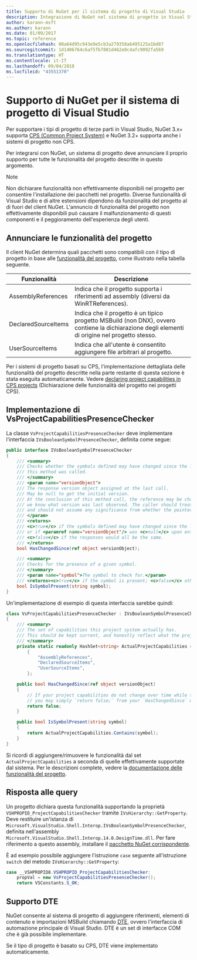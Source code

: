 ```yaml
---
title: Supporto di NuGet per il sistema di progetto di Visual Studio
description: Integrazione di NuGet nel sistema di progetto in Visual Studio per i tipi di progetto di terze parti.
author: karann-msft
ms.author: karann
ms.date: 01/09/2017
ms.topic: reference
ms.openlocfilehash: 00a64d95c943e9e5cb3a279358a6495125a1bd87
ms.sourcegitcommit: 1d1406764c6af5fb7801d462e0c4afc9092fa569
ms.translationtype: HT
ms.contentlocale: it-IT
ms.lasthandoff: 09/04/2018
ms.locfileid: "43551370"
---
```

# <a name="nuget-support-for-the-visual-studio-project-system"></a>Supporto di NuGet per il sistema di progetto di Visual Studio

Per supportare i tipi di progetto di terze parti in Visual Studio, NuGet 3.x+ supporta [CPS (Common Project System)](https://github.com/Microsoft/VSProjectSystem/blob/master/doc/overview/intro.md) e NuGet 3.2+ supporta anche i sistemi di progetto non CPS.

Per integrarsi con NuGet, un sistema di progetto deve annunciare il proprio supporto per tutte le funzionalità del progetto descritte in questo argomento.

> [!Note]
> Non dichiarare funzionalità non effettivamente disponibili nel progetto per consentire l'installazione dei pacchetti nel progetto. Diverse funzionalità di Visual Studio e di altre estensioni dipendono da funzionalità del progetto al di fuori del client NuGet. L'annuncio di funzionalità del progetto non effettivamente disponibili può causare il malfunzionamento di questi componenti e il peggioramento dell'esperienza degli utenti.

## <a name="advertise-project-capabilities"></a>Annunciare le funzionalità del progetto

Il client NuGet determina quali pacchetti sono compatibili con il tipo di progetto in base alle [funzionalità del progetto](https://github.com/Microsoft/VSProjectSystem/blob/master/doc/overview/about_project_capabilities.md), come illustrato nella tabella seguente.

| Funzionalità | Descrizione |
| --- | --- |
| AssemblyReferences | Indica che il progetto supporta i riferimenti ad assembly (diversi da WinRTReferences). |
| DeclaredSourceItems | Indica che il progetto è un tipico progetto MSBuild (non DNX), ovvero contiene la dichiarazione degli elementi di origine nel progetto stesso. |
| UserSourceItems|Indica che all'utente è consentito aggiungere file arbitrari al progetto. |

Per i sistemi di progetto basati su CPS, l'implementazione dettagliata delle funzionalità del progetto descritte nella parte restante di questa sezione è stata eseguita automaticamente. Vedere [declaring project capabilities in CPS projects](https://github.com/Microsoft/VSProjectSystem/blob/master/doc/overview/about_project_capabilities.md#how-to-declare-project-capabilities-in-your-project) (Dichiarazione delle funzionalità del progetto nei progetti CPS).

## <a name="implementing-vsprojectcapabilitiespresencechecker"></a>Implementazione di VsProjectCapabilitiesPresenceChecker

La classe `VsProjectCapabilitiesPresenceChecker` deve implementare l'interfaccia `IVsBooleanSymbolPresenceChecker`, definita come segue:

```cs
public interface IVsBooleanSymbolPresenceChecker
{
    /// <summary>
    /// Checks whether the symbols defined may have changed since the last time
    /// this method was called.
    /// </summary>
    /// <param name="versionObject">
    /// The response version object assigned at the last call.
    /// May be null to get the initial version.
    /// At the conclusion of this method call, the reference may be changed so that on a subsequent call
    /// we know what version was last observed. The caller should treat this value as an opaque object,
    /// and should not assume any significance from whether the pointer changed or not.
    /// </param>
    /// <returns>
    /// <c>true</c> if the symbols defined may have changed since the last call to this method
    /// or if <paramref name="versionObject"/> was <c>null</c> upon entering this method.
    /// <c>false</c> if the responses would all be the same.
    /// </returns>
    bool HasChangedSince(ref object versionObject);

    /// <summary>
    /// Checks for the presence of a given symbol.
    /// </summary>
    /// <param name="symbol">The symbol to check for.</param>
    /// <returns><c>true</c> if the symbol is present; <c>false</c> otherwise.</returns>
    bool IsSymbolPresent(string symbol);
}
```

Un'implementazione di esempio di questa interfaccia sarebbe quindi:

```cs
class VsProjectCapabilitiesPresenceChecker : IVsBooleanSymbolPresenceChecker
{
    /// <summary>
    /// The set of capabilities this project system actually has.
    /// This should be kept current, and honestly reflect what the project can do.
    /// </summary>
    private static readonly HashSet<string> ActualProjectCapabilities = new HashSet<string>(StringComparer.OrdinalIgnoreCase)
        {
            "AssemblyReferences",
            "DeclaredSourceItems",
            "UserSourceItems",
        };

    public bool HasChangedSince(ref object versionObject)
    {
        // If your project capabilities do not change over time while the project is open,
        // you may simply `return false;` from your `HasChangedSince` method.
        return false;
    }

    public bool IsSymbolPresent(string symbol)
    {
        return ActualProjectCapabilities.Contains(symbol);
    }
}
```

Si ricordi di aggiungere/rimuovere le funzionalità dal set `ActualProjectCapabilities` a seconda di quelle effettivamente supportate dal sistema. Per le descrizioni complete, vedere la [documentazione delle funzionalità del progetto](https://github.com/Microsoft/VSProjectSystem/blob/master/doc/overview/project_capabilities.md).

## <a name="responding-to-queries"></a>Risposta alle query

Un progetto dichiara questa funzionalità supportando la proprietà `VSHPROPID_ProjectCapabilitiesChecker` tramite `IVsHierarchy::GetProperty`. Deve restituire un'istanza di `Microsoft.VisualStudio.Shell.Interop.IVsBooleanSymbolPresenceChecker`, definita nell'assembly `Microsoft.VisualStudio.Shell.Interop.14.0.DesignTime.dll`. Per fare riferimento a questo assembly, installare il [pacchetto NuGet corrispondente](https://www.nuget.org/packages/Microsoft.VisualStudio.Shell.Interop.14.0.DesignTime).

È ad esempio possibile aggiungere l'istruzione `case` seguente all'istruzione `switch` del metodo `IVsHierarchy::GetProperty`:

```cs
case __VSHPROPID8.VSHPROPID_ProjectCapabilitiesChecker:
    propVal = new VsProjectCapabilitiesPresenceChecker();
    return VSConstants.S_OK;
```

## <a name="dte-support"></a>Supporto DTE

NuGet consente al sistema di progetto di aggiungere riferimenti, elementi di contenuto e importazioni MSBuild chiamando [DTE](/dotnet/api/envdte.dte?view=visualstudiosdk-2017), ovvero l'interfaccia di automazione principale di Visual Studio. DTE è un set di interfacce COM che è già possibile implementare.

Se il tipo di progetto è basato su CPS, DTE viene implementato automaticamente.
